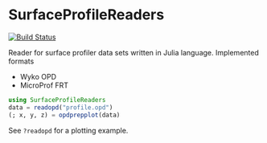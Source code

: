 # SurfaceProfileReaders

[![Build Status](https://github.com/jaakkor2/SurfaceProfileReaders.jl/actions/workflows/CI.yml/badge.svg?branch=main)](https://github.com/jaakkor2/SurfaceProfileReaders.jl/actions/workflows/CI.yml?query=branch%3Amain)

Reader for surface profiler data sets written in Julia language. Implemented formats
* Wyko OPD
* MicroProf FRT

```julia
using SurfaceProfileReaders
data = readopd("profile.opd")
(; x, y, z) = opdprepplot(data)
```
See `?readopd` for a plotting example.
